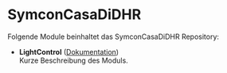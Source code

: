 # SymconCasaDiDHR

Folgende Module beinhaltet das SymconCasaDiDHR Repository:

- __LightControl__ ([Dokumentation](LightControl))  
	Kurze Beschreibung des Moduls.